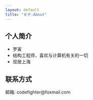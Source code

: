 ```yaml
---
layout: default
title: "关于:About"
---
```


## 个人简介

* 罗寅
* 结构工程师，喜欢与计算机有关的一切
* 现居上海 

## 联系方式

<p>邮箱: codefighter@foxmail.com </p>

